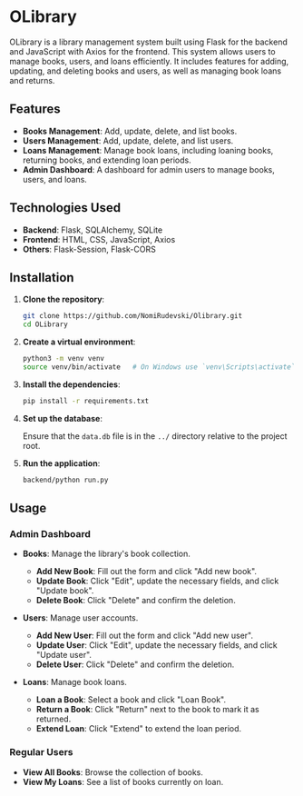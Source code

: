 # OLibrary

OLibrary is a library management system built using Flask for the backend and JavaScript with Axios for the frontend. This system allows users to manage books, users, and loans efficiently. It includes features for adding, updating, and deleting books and users, as well as managing book loans and returns.

## Features

- **Books Management**: Add, update, delete, and list books.
- **Users Management**: Add, update, delete, and list users.
- **Loans Management**: Manage book loans, including loaning books, returning books, and extending loan periods.
- **Admin Dashboard**: A dashboard for admin users to manage books, users, and loans.

## Technologies Used

- **Backend**: Flask, SQLAlchemy, SQLite
- **Frontend**: HTML, CSS, JavaScript, Axios
- **Others**: Flask-Session, Flask-CORS

## Installation

1. **Clone the repository**:

    ```sh
    git clone https://github.com/NomiRudevski/Olibrary.git
    cd OLibrary
    ```

2. **Create a virtual environment**:

    ```sh
    python3 -m venv venv
    source venv/bin/activate   # On Windows use `venv\Scripts\activate`
    ```

3. **Install the dependencies**:

    ```sh
    pip install -r requirements.txt
    ```

4. **Set up the database**:

    Ensure that the `data.db` file is in the `../` directory relative to the project root.

5. **Run the application**:

    ```sh
    backend/python run.py
    ```

## Usage

### Admin Dashboard

- **Books**: Manage the library's book collection.
  - **Add New Book**: Fill out the form and click "Add new book".
  - **Update Book**: Click "Edit", update the necessary fields, and click "Update book".
  - **Delete Book**: Click "Delete" and confirm the deletion.

- **Users**: Manage user accounts.
  - **Add New User**: Fill out the form and click "Add new user".
  - **Update User**: Click "Edit", update the necessary fields, and click "Update user".
  - **Delete User**: Click "Delete" and confirm the deletion.

- **Loans**: Manage book loans.
  - **Loan a Book**: Select a book and click "Loan Book".
  - **Return a Book**: Click "Return" next to the book to mark it as returned.
  - **Extend Loan**: Click "Extend" to extend the loan period.

### Regular Users

- **View All Books**: Browse the collection of books.
- **View My Loans**: See a list of books currently on loan.

